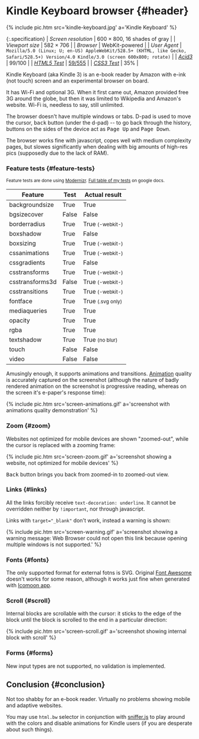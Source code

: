 # Kindle Keyboard browser {#header}

{% include pic.htm src='kindle-keyboard.jpg' a='Kindle Keyboard' %}

{:.specification}
| *Screen resolution* | 600 &times; 800, 16 shades of gray |
| *Viewport size* | 582 &times; 706 |
| *Browser* | WebKit-powered |
| *User Agent* | `Mozilla/5.0 (Linux; U; en-US) AppleWebKit/528.5+ (KHTML, like Gecko, Safari/528.5+) Version/4.0 Kindle/3.0 (screen 600x800; rotate)` |
| *[Acid3](http://acid3.acidtests.org/)* | 99/100 |
| *[HTML5 Test](http://html5test.com/)* | [59/555](http://html5test.com/s/af89ab2018cb33eb.html) |
| *[CSS3 Test](http://css3test.com/)* | 35% |

Kindle Keyboard (aka Kindle 3) is an e-book reader by Amazon with e-ink (not touch) screen and an experimental browser on board.

It has Wi-Fi and optional 3G. When it first came out, Amazon provided free 3G around the globe, but then it was limited to Wikipedia and Amazon's website. Wi-Fi is, needless to say, still unlimited.

The browser doesn't have multiple windows or tabs. D-pad is used to move the cursor, <kbd>back</kbd> button (under the d-pad) -- to go back through the history, buttons on the sides of the device act as <kbd>Page Up</kbd> and <kbd>Page Down</kbd>.

The browser works fine with javascript, copes well with medium complexity pages, but slowes significantly when dealing with big amounts of high-res pics (supposedly due to the lack of RAM).

### Feature tests {#feature-tests}

<small>Feature tests are done using [Modernizr](//modernizr.com). [Full table of my tests](https://docs.google.com/spreadsheet/ccc?key=0AjA1cIs8C8MGdFdyQ0lMQnhMbHJEeVZpMW9XejhzU2c&usp=sharing#gid=0) on google docs.</small>

<div class="table-holder">
	<table>
		<thead>
			<tr>
				<th>Feature</th>
				<th>Test</th>
				<th>Actual result</th>
			</tr>
		</thead>
		<tbody>
			<tr>
				<td>backgroundsize</td>
				<td class="is-true">True</td>
				<td class="is-true">True</td>
			</tr>
			<tr>
				<td>bgsizecover</td>
				<td class="is-false">False</td>
				<td class="is-false">False</td>
			</tr>
			<tr>
				<td>borderradius</td>
				<td class="is-true">True</td>
				<td class="is-true">True <small>(-webkit-)</small></td>
			</tr>
			<tr>
				<td>boxshadow</td>
				<td class="is-true">True</td>
				<td class="is-false">False</td>
			</tr>
			<tr>
				<td>boxsizing </td>
				<td class="is-true">True</td>
				<td class="is-true">True <small>(-webkit-)</small></td>
			</tr>
			<tr>
				<td>cssanimations</td>
				<td class="is-true">True</td>
				<td class="is-true">True <small>(-webkit-)</small></td>
			</tr>
			<tr>
				<td>cssgradients</td>
				<td class="is-true">True</td>
				<td class="is-false">False</td>
			</tr>
			<tr>
				<td>csstransforms</td>
				<td class="is-true">True</td>
				<td class="is-true">True <small>(-webkit-)</small></td>
			</tr>
			<tr>
				<td>csstransforms3d</td>
				<td class="is-false">False</td>
				<td class="is-true">True <small>(-webkit-)</small></td>
			</tr>
			<tr>
				<td>csstransitions</td>
				<td class="is-true">True</td>
				<td class="is-true">True <small>(-webkit-)</small></td>
			</tr>
			<tr>
				<td>fontface</td>
				<td class="is-true">True</td>
				<td class="is-true">True <small>(.svg only)</small></td>
			</tr>
			<tr>
				<td>mediaqueries</td>
				<td class="is-true">True</td>
				<td class="is-true">True</td>
			</tr>
			<tr>
				<td>opacity</td>
				<td class="is-true">True</td>
				<td class="is-true">True</td>
			</tr>
			<tr>
				<td>rgba</td>
				<td class="is-true">True</td>
				<td class="is-true">True</td>
			</tr>
			<tr>
				<td>textshadow</td>
				<td class="is-true">True</td>
				<td class="bug">True <small>(no blur)</small></td>
			</tr>
			<tr>
				<td>touch</td>
				<td class="is-false">False</td>
				<td class="is-false">False</td>
			</tr>
			<tr>
				<td>video</td>
				<td class="is-false">False</td>
				<td class="is-false">False</td>
			</tr>
		</tbody>
	</table>
</div>

Amusingly enough, it supports animations and transitions. [Animation](/en/experiments/pepyaka-font-using-css-animations/) quality is accurately captured on the screenshot (although the nature of badly rendered animation on the screenshot is progressive reading, whereas on the screen it's e-paper's response time):

{% include pic.htm src='screen-animations.gif' a='screenshot with animations quality demonstration' %}

### Zoom {#zoom}

Websites not optimized for mobile devices are shown "zoomed-out", while the cursor is replaced with a zooming frame:

{% include pic.htm src='screen-zoom.gif' a='screenshot showing a website, not optimized for mobile devices' %}

<kbd>Back</kbd> button brings you back from zoomed-in to zoomed-out view.

### Links {#links}

All the links forcibly receive `text-decoration: underline`. It cannot be overridden neither by `!important`, nor through javascript.

Links with `target="_blank"` don't work, instead a warning is shown:

{% include pic.htm src='screen-warning.gif' a='screenshot showing a warning message: Web Browser could not open this link because opening multiple windows is not supported.' %}

### Fonts {#fonts}

The only supported format for external fotns is SVG. Original [Font Awesome](http://fortawesome.github.io/Font-Awesome/) doesn't works for some reason, although it works just fine when generated with [Icomoon app](http://icomoon.io/app/).

### Scroll {#scroll}

Internal blocks are scrollable with the cursor: it sticks to the edge of the block until the block is scrolled to the end in a particular direction:

{% include pic.htm src='screen-scroll.gif' a='screenshot showing internal block with scroll' %}

### Forms {#forms}

New input types are not supported, no validation is implemented.

## Conclusion {#conclusion}

Not too shabby for an e-book reader. Virtually no problems showing mobile and adaptive websites.

You may use `html.bw` selector in conjunction with [sniffer.js](/en/scripts/sniffer/) to play around with the colors and disable animations for Kindle users (if you are desperate about such things).
